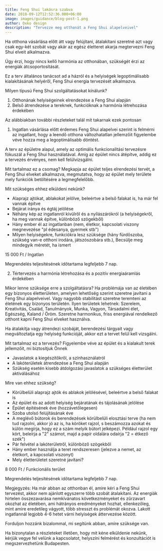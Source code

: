 ```yaml
---
title: Feng Shui lakásra szabva
date: 2018-09-12T12:52:36.000+06:00
image: images/guidance/blog-post-1.png
author: Oxko design
description: "Tervezze meg otthonát a Feng Shui alapelveivel"
---
```


Ha otthona vásárlása előtt átt vagy felújítani, átalakítani szeretné azt
vagy csak egy-két szobát vagy akár az egész életteret akarja megtervezni Feng Shui elveit alkalmazva.

Úgy érzi, hogy nincs kellő harmónia az otthonában, szükségét érzi az energiák átcsoportosítását.

Ez a terv általános tanácsot ad a házról és a helyiségek legoptimálisabb kialakításának helyéről, Feng Shui energia tervezését alkalmazva.

Milyen típusú Feng Shui szolgáltatásokat kínálunk?
1. Otthonának helyiségeinek elrendezése a Feng Shui alapján
2. Belső átrendezése a tereknek, funkcióknak a harmónia létrehozása érdekében

Az alábbiakban további részleteket talál mit takarnak ezek pontosan

1. Ingatlan vásárlása előtt érdemes Feng Shui alapelvei szerint is felmérni az ingatlant, hogy a leendő otthona változhatatlan jellemzőit figyelembe véve hozza meg a legoptimálisabb döntést.

A terv az épületre alapul, amely az optimális funkcionalitási tervezésre fókuszál a Feng Shui használatával. Amíg az épület nincs átépítve, addig ez a tervezés érvényes, nem kell felülvizsgálni. 

Mit tartalmaz ez a csomag?
Megkapja az épület teljes elrendezési tervét, a Feng Shui elveket alkalmazva, megmutatva, hogy az épület mely területe mely funkciók betöltésére a legmegfelelőbb. 

Mit szükséges ehhez elküldeni nekünk?
- Alaprajz ajtókat, ablakokat jelölve, beleértve a belső falakat is, ha már fel vannak építve
- Bejárat iránya és égtáj jelölése
- Néhány kép az ingatlanról kívülről és a nyílászárókról (a helyiségekről, ha meg vannak építve, különböző szögekből)
- Hány ember él az ingatlanban (nem, életkor, kapcsolati viszony megnevezése "pl édesanya, gyermek stb") 
- Milyen helyiségekre, funkciókra lesz szüksége (hány fürdőszoba, szükség van-e otthoni irodára, játszószobára stb.), Becsülje meg mindegyik méretét, ha ismert

15 000 Ft / Ingatlan

Megrendelés teljesítésének időtartama legfeljebb 7 nap.

2. Tértervezés a harmónia létrehozása és a pozitív energiaáramlás érdekében

Mikor lenne szüksége erre a szolgáltatásra?
Ha problémája van az életében egy bizonyos életterületen, amelyen lehetőség szerint szeretne javítani a Feng Shui alapelveivel.
Vagy nagyobb stabilitást szeretne teremteni az életének egy bizonyos területén. Ilyen területek lehetnek: Szerelem, Kreativitás, Család, Tanulmányok, Munka, Vagyon, Társadalmi élet, Egészség, Kaland / Öröm.
Szeretne harmonikus, friss energiával rendelkező otthont kapni Feng Shui elveket használva.

Ha átalakítja vagy átrendezi szobáját, berendezési tárgyait vagy megváltoztatja egy helyiség funkcióját, akkor ezt a tervet felül kell vizsgálni.

Mit tartalmaz ez a tervezés?
Figyelembe véve az épület és a kialakult terek jellemzőit, mi biztosítjuk Önnek
- Javaslatok a kiegészítőkről, a színhasználatról
- A lakóterületek átrendezése a Feng Shui alapján
- Szükség esetén kisebb átdolgozási javaslatok a szükséges életterület aktiválásához

Mire van ehhez szükség?
- Körülbelüli alaprajz ajtók és ablakok jelölésével, beleértve a belső falakat is
- Az épület és az adott helyiség bejáratának és tájolásának jelölése
- Épület építésének éve (hozzávetőlegesen)
- Szoba utolsó felújításának éve
- A meglévő bútorok és berendezések körülbelüli elosztási terve (ha nem tud rajzolni, akkor jó az is, ha köröket rajzol, s beszámozza azokat és külön megírja, hogy ez a szám melyik bútort jelképezi. Például rajzol egy kört, beleírja a "2" számot, majd a papír oldalára odaírja "2 = étkező szék")
- Pár felvétel a lakóterületről, különböző szögekből
- Hány ember használja a teret rendszeresen (jelezve a nemet, az életkort, a kapcsolati viszonyt)
- Mely életterületet szeretné javítani?

8 000 Ft / Funkcionális terület

Megrendelés teljesítésének időtartama legfeljebb 7 nap.

Megjegyzés: Ha már abban az otthonban él, amire kéri a Feng Shui tervezést, akkor nem ajánlott egyszerre több szobát átalakítani. Az energiák hirtelen összezavarása nemkívánatos következményeket és zűrzavart okozhat az életében, ami hátrányos eredményeket hozhat, ellenkezőleg, mint amire eredetileg vágyott, több stresszt és problémát okozva. 
Lakott ingatlannál legjobb 4-6 hetet várni helyiségek áttervezése között.

Forduljon hozzánk bizalommal, mi segítünk abban, amire szüksége van.

Ha bizonytalan a részleteket illetően, hogy mit kéne elküldenie nekünk, kérjük vegye fel velünk a kapcsolatot, helyszíni felmérést és konzultációt is megszervezhetünk Budapesten.